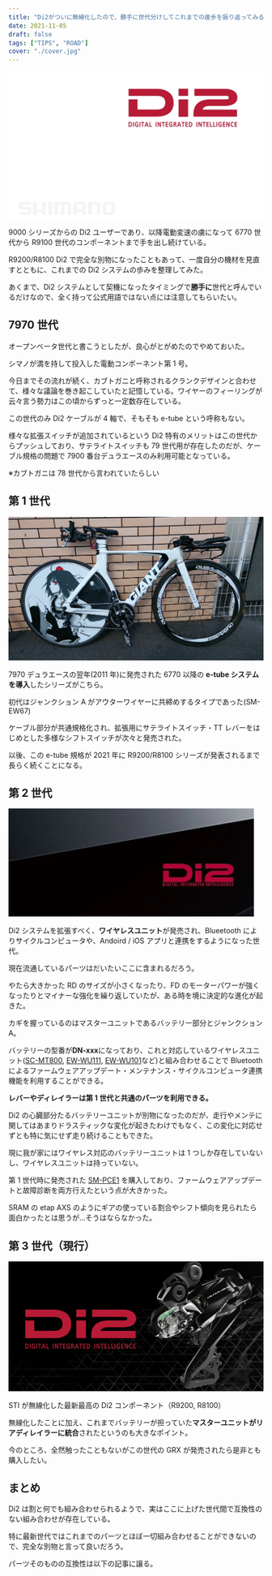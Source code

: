 ```yaml
---
title: "Di2がついに無線化したので、勝手に世代分けしてこれまでの進歩を振り返ってみる"
date: 2021-11-05
draft: false
tags: ["TIPS", "ROAD"]
cover: "./cover.jpg"
---
```


![アイキャッチ](./cover.jpg)

9000 シリーズからの Di2 ユーザーであり、以降電動変速の虜になって 6770 世代から R9100 世代のコンポーネントまで手を出し続けている。

R9200/R8100 Di2 で完全な別物になったこともあって、一度自分の機材を見直すとともに、これまでの Di2 システムの歩みを整理してみた。

あくまで、Di2 システムとして契機になったタイミングで**勝手に**世代と呼んでいるだけなので、全く持って公式用語ではない点には注意してもらいたい。

## 7970 世代

オープンベータ世代と書こうとしたが、良心がとがめたのでやめておいた。

シマノが満を持して投入した電動コンポーネント第 1 号。

今日までその流れが続く、カブトガニと呼称されるクランクデザインと合わせて、様々な議論を巻き起こしていたと記憶している。ワイヤーのフィーリングが云々言う勢力はこの頃からずっと一定数存在している。

この世代のみ Di2 ケーブルが 4 軸で、そもそも e-tube という呼称もない。

様々な拡張スイッチが追加されているという Di2 特有のメリットはこの世代からプッシュしており、サテライトスイッチも 79 世代用が存在したのだが、ケーブル規格の問題で 7900 番台デュラエースのみ利用可能となっている。

※カブトガニは 78 世代から言われていたらしい

<LinkBox url="https://store.shopping.yahoo.co.jp/cycleparadise/cps-2109298007-pa-037660173.html" />

<div data-vc_mylinkbox_id="887480782"></div>

## 第 1 世代

![6770のTTバイク](./1stgen.jpg)

7970 デュラエースの翌年(2011 年)に発売された 6770 以降の **e-tube システムを導入**したシリーズがこちら。

初代はジャンクション A がアウターワイヤーに共締めするタイプであった(SM-EW67)

ケーブル部分が共通規格化され、拡張用にサテライトスイッチ・TT レバーをはじめとした多様なシフトスイッチが次々と発売された。

以後、この e-tube 規格が 2021 年に R9200/R8100 シリーズが発表されるまで長らく続くことになる。

## 第 2 世代

![現行世代](./2ndgen.jpg)

Di2 システムを拡張すべく、**ワイヤレスユニット**が発売され、Blueetooth によりサイクルコンピュータや、Andoird / iOS アプリと連携をするようになった世代。

現在流通しているパーツはだいたいここに含まれるだろう。

やたら大きかった RD のサイズが小さくなったり、FD のモーターパワーが強くなったりとマイナーな強化を繰り返していたが、ある時を境に決定的な進化が起きた。

カギを握っているのはマスターユニットであるバッテリー部分とジャンクション A。

バッテリーの型番が**DN-xxx**になっており、これと対応しているワイヤレスユニット([SC-MT800](https://paypaymall.yahoo.co.jp/store/qbei/item/pi-542102/), [EW-WU111](https://amzn.to/3CQlqab), [EW-WU101](https://paypaymall.yahoo.co.jp/store/crowngears/item/4524667853978)など)と組み合わせることで Bluetooth によるファームウェアアップデート・メンテナンス・サイクルコンピュータ連携機能を利用することができる。

<LinkBox url="https://www.amazon.co.jp/dp/B076J6DZ1M/" isAmazonLink />

**レバーやディレイラーは第 1 世代と共通のパーツを利用できる。**

Di2 の心臓部分たるバッテリーユニットが別物になったのだが、走行やメンテに関してはあまりドラスティックな変化が起きたわけでもなく、この変化に対応せずとも特に気にせず走り続けることもできた。

現に我が家にはワイヤレス対応のバッテリーユニットは 1 つしか存在していないし、ワイヤレスユニットは持っていない。

第 1 世代時に発売された [SM-PCE1](https://bike.shimano.com/ja-JP/product/component/duraace-r9150-di2/SM-PCE1.html) を購入しており、ファームウェアアップデートと故障診断を両方行えたという点が大きかった。

SRAM の etap AXS のようにギアの使っている割合やシフト傾向を見られたら面白かったとは思うが…そうはならなかった。

<LinkBox url="https://bike.shimano.com/ja-JP/product/component/duraace-r9150-di2/SM-PCE1.html" />

## 第 3 世代（現行）

![現行世代](./3rdgen.webp)

STI が無線化した最新最高の Di2 コンポーネント（R9200, R8100）

無線化したことに加え、これまでバッテリーが担っていた**マスターユニットがリアディレイラーに統合**されたというのも大きなポイント。

今のところ、全然触ったこともないがこの世代の GRX が発売されたら是非とも購入したい。

<LinkBox url="https://store.shopping.yahoo.co.jp/worldcycle/shi-p-r9270.html" />

<div data-vc_mylinkbox_id="887480710"></div>

## まとめ

Di2 は割と何でも組み合わせられるようで、実はここに上げた世代間で互換性のない組み合わせが存在している。

特に最新世代ではこれまでのパーツとほぼ一切組み合わせることができないので、完全な別物と言って良いだろう。

パーツそのものの互換性は以下の記事に譲る。

<LinkBox url="https://skmzlog.com/shimano-di2-compatibility/" />
